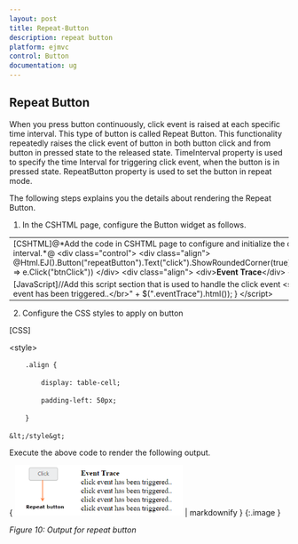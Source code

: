 ```yaml
---
layout: post
title: Repeat-Button
description: repeat button
platform: ejmvc
control: Button
documentation: ug
---
```


## Repeat Button

When you press button continuously, click event is raised at each specific time interval. This type of button is called Repeat Button. This functionality repeatedly raises the click event of button in both button click and from button in pressed state to the released state. TimeInterval property is used to specify the time Interval for triggering click event, when the button is in pressed state. RepeatButton property is used to set the button in repeat mode.

The following steps explains you the details about rendering the Repeat Button.

1. In the CSHTML page, configure the Button widget as follows.



<table>
<tr>
<td>
[CSHTML]@*Add the code in CSHTML page to configure and initialize the control*@  @* Enable the button in repeat action mode and specifies time interval.*@    &lt;div class="control"&gt;        &lt;div class="align"&gt;            @Html.EJ().Button("repeatButton").Text("click").ShowRoundedCorner(true).Size(ButtonSize.Mini).RepeatButton(true).TimeInterval("200").ClientSideEvents(e => e.Click("btnClick"))        &lt;/div&gt;        &lt;div class="align"&gt;            &lt;div&gt;<b>Event Trace</b>&lt;/div&gt;            &lt;div class="eventTrace"&gt;&lt;/div&gt;        &lt;/div&gt;    &lt;/div&gt;</td></tr>
<tr>
<td>
[JavaScript]//Add this script section that is used to handle the click event    &lt;script type="text/javascript"&gt;        function btnClick(e) {            $(".eventTrace").html("click event has been triggered..&lt;/br&gt;" + $(".eventTrace").html());        }    &lt;/script&gt;</td></tr>
</table>




2. Configure the CSS styles to apply on button



[CSS]

&lt;style&gt;

        .align {

            display: table-cell;

            padding-left: 50px;

        }

    &lt;/style&gt;



Execute the above code to render the following output.

{ ![](Repeat-Button_images/Repeat-Button_img1.png) | markdownify }
{:.image }


_Figure 10: Output for repeat button_

